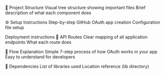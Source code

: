 📁 Project Structure
Visual tree structure showing important files
Brief description of what each component does

⚙️ Setup Instructions
Step-by-step GitHub OAuth app creation
Configuration file setup

Deployment instructions
🔗 API Routes
Clear mapping of all application endpoints
What each route does

📝 Flow Explanation
Simple 7-step process of how OAuth works in your app
Easy to understand for developers

🔧 Dependencies
List of libraries used
Location reference (lib directory)
